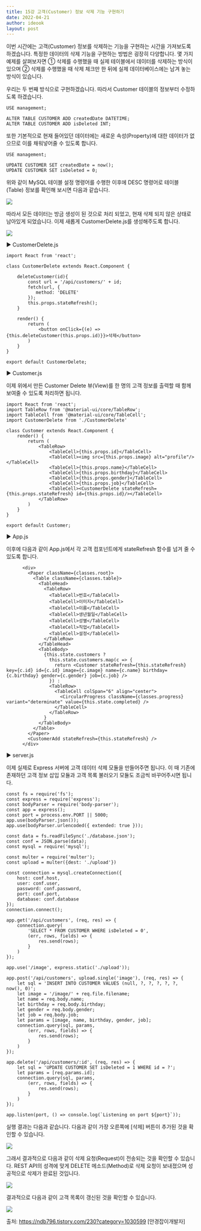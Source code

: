 ```yaml
---
title: 15강 고객(Customer) 정보 삭제 기능 구현하기
date: 2022-04-21
author: ideook
layout: post
---
```


이번 시간에는 고객(Customer) 정보를 삭제하는 기능을 구현하는 시간을 가져보도록 하겠습니다. 특정한 데이터의 삭제 기능을 구현하는 방법은 굉장히 다양합니다. 몇 가지 예제를 살펴보자면 ① 삭제를 수행했을 때 실제 테이블에서 데이터를 삭제하는 방식이 있으며 ② 삭제를 수행했을 때 삭제 체크만 한 뒤에 실제 데이터베이스에는 남겨 놓는 방식이 있습니다.

우리는 두 번째 방식으로 구현하겠습니다. 따라서 Customer 테이블의 정보부터 수정하도록 하겠습니다.

```
USE management;

ALTER TABLE CUSTOMER ADD createdDate DATETIME;
ALTER TABLE CUSTOMER ADD isDeleted INT;
```

또한 기본적으로 현재 들어있던 데이터에는 새로운 속성(Property)에 대한 데이터가 없으므로 이를 채워넣어줄 수 있도록 합니다.

```
USE management;

UPDATE CUSTOMER SET createdDate = now();
UPDATE CUSTOMER SET isDeleted = 0;
```

위와 같이 MySQL 테이블 설정 명령어를 수행한 이후에 DESC 명령어로 테이블(Table) 정보를 확인해 보시면 다음과 같습니다.

![](../../images/2022-04-21-11-48-15.png)

따라서 모든 데이터는 방금 생성이 된 것으로 처리 되었고, 현재 삭제 되지 않은 상태로 남아있게 되었습니다. 이제 새롭게 CustomerDelete.js를 생성해주도록 합니다.

![](../../images/2022-04-21-11-48-20.png)

▶ CustomerDelete.js

```
import React from 'react';

class CustomerDelete extends React.Component {

    deleteCustomer(id){
        const url = '/api/customers/' + id;
        fetch(url, {
           method: 'DELETE'
        });
        this.props.stateRefresh();
    }

    render() {
        return (
            <button onClick={(e) => {this.deleteCustomer(this.props.id)}}>삭제</button>
        )
    }
}

export default CustomerDelete;
```

▶ Customer.js

이제 위에서 만든 Customer Delete 뷰(View)를 한 명의 고객 정보를 출력할 때 함께 보여줄 수 있도록 처리하면 됩니다.

```
import React from 'react';
import TableRow from '@material-ui/core/TableRow';
import TableCell from '@material-ui/core/TableCell';
import CustomerDelete from './CustomerDelete'

class Customer extends React.Component {
    render() {
        return (
            <TableRow>
                <TableCell>{this.props.id}</TableCell>
                <TableCell><img src={this.props.image} alt="profile"/></TableCell>
                <TableCell>{this.props.name}</TableCell>
                <TableCell>{this.props.birthday}</TableCell>
                <TableCell>{this.props.gender}</TableCell>
                <TableCell>{this.props.job}</TableCell>
                <TableCell><CustomerDelete stateRefresh={this.props.stateRefresh} id={this.props.id}/></TableCell>
            </TableRow>
        )
    }
}

export default Customer;
```

▶ App.js

이후에 다음과 같이 App.js에서 각 고객 컴포넌트에게 stateRefresh 함수를 넘겨 줄 수 있도록 합니다.

```
      <div>
        <Paper className={classes.root}>
          <Table className={classes.table}>
            <TableHead>
              <TableRow>
                <TableCell>번호</TableCell>
                <TableCell>이미지</TableCell>
                <TableCell>이름</TableCell>
                <TableCell>생년월일</TableCell>
                <TableCell>성별</TableCell>
                <TableCell>직업</TableCell>
                <TableCell>설정</TableCell>
              </TableRow>
            </TableHead>
            <TableBody>
              {this.state.customers ?
                this.state.customers.map(c => {
                  return <Customer stateRefresh={this.stateRefresh} key={c.id} id={c.id} image={c.image} name={c.name} birthday={c.birthday} gender={c.gender} job={c.job} />
                }) :
                <TableRow>
                  <TableCell colSpan="6" align="center">
                    <CircularProgress className={classes.progress} variant="determinate" value={this.state.completed} />
                  </TableCell>
                </TableRow>
              }
            </TableBody>
          </Table>
        </Paper>
        <CustomerAdd stateRefresh={this.stateRefresh} />
      </div>
```

▶ server.js

이제 실제로 Express 서버에 고객 데이터 삭제 모듈을 만들어주면 됩니다. 이 때 기존에 존재하던 고객 정보 삽입 모듈과 고객 목록 불러오기 모듈도 조금씩 바꾸어주시면 됩니다.

```
const fs = require('fs');
const express = require('express');
const bodyParser = require('body-parser');
const app = express();
const port = process.env.PORT || 5000;
app.use(bodyParser.json());
app.use(bodyParser.urlencoded({ extended: true }));

const data = fs.readFileSync('./database.json');
const conf = JSON.parse(data);
const mysql = require('mysql');

const multer = require('multer');
const upload = multer({dest: './upload'})

const connection = mysql.createConnection({
    host: conf.host,
    user: conf.user,
    password: conf.password,
    port: conf.port,
    database: conf.database
});
connection.connect();

app.get('/api/customers', (req, res) => {
    connection.query(
        'SELECT * FROM CUSTOMER WHERE isDeleted = 0',
        (err, rows, fields) => {
            res.send(rows);
        }
    )
});

app.use('/image', express.static('./upload'));

app.post('/api/customers', upload.single('image'), (req, res) => {
    let sql = 'INSERT INTO CUSTOMER VALUES (null, ?, ?, ?, ?, ?, now(), 0)';
    let image = '/image/' + req.file.filename;
    let name = req.body.name;
    let birthday = req.body.birthday;
    let gender = req.body.gender;
    let job = req.body.job;
    let params = [image, name, birthday, gender, job];
    connection.query(sql, params,
        (err, rows, fields) => {
            res.send(rows);
        }
    )
});

app.delete('/api/customers/:id', (req, res) => {
    let sql = 'UPDATE CUSTOMER SET isDeleted = 1 WHERE id = ?';
    let params = [req.params.id];
    connection.query(sql, params,
        (err, rows, fields) => {
            res.send(rows);
        }
    )
});

app.listen(port, () => console.log(`Listening on port ${port}`));
```

실행 결과는 다음과 같습니다. 다음과 같이 가장 오른쪽에 [삭제] 버튼이 추가된 것을 확인할 수 있습니다.

![](../../images/2022-04-21-11-48-48.png)

그래서 결과적으로 다음과 같이 삭제 요청(Request)이 전송되는 것을 확인할 수 있습니다. REST API의 성격에 맞게 DELETE 메소드(Method)로 삭제 요청이 보내졌으며 성공적으로 삭제가 완료된 것입니다.

![](../../images/2022-04-21-11-48-52.png)

결과적으로 다음과 같이 고객 목록이 갱신된 것을 확인할 수 있습니다.

![](../../images/2022-04-21-11-48-55.png)

출처: https://ndb796.tistory.com/230?category=1030599 [안경잡이개발자]
